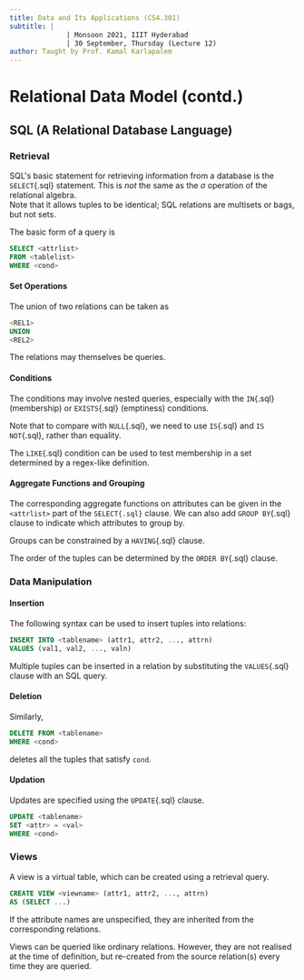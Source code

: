 ```yaml
---
title: Data and Its Applications (CS4.301)
subtitle: |
              | Monsoon 2021, IIIT Hyderabad
              | 30 September, Thursday (Lecture 12)
author: Taught by Prof. Kamal Karlapalem
---
```


# Relational Data Model (contd.)
## SQL (A Relational Database Language)
### Retrieval
SQL's basic statement for retrieving information from a database is the `SELECT`{.sql} statement. This is *not* the same as the $\sigma$ operation of the relational algebra.  
Note that it allows tuples to be identical; SQL relations are multisets or bags, but not sets.  

The basic form of a query is
```sql
SELECT <attrlist>
FROM <tablelist>
WHERE <cond>
```

#### Set Operations  
The union of two relations can be taken as
```sql
<REL1>
UNION
<REL2>
```
The relations may themselves be queries.

#### Conditions  
The conditions may involve nested queries, especially with the `IN`{.sql} (membership) or `EXISTS`{.sql} (emptiness) conditions.  

Note that to compare with `NULL`{.sql}, we need to use `IS`{.sql}  and `IS NOT`{.sql}, rather than equality.  

The `LIKE`{.sql} condition can be used to test membership in a set determined by a regex-like definition.

#### Aggregate Functions and Grouping  
The corresponding aggregate functions on attributes can be given in the `<attrlist>` part of the `SELECT{.sql}` clause. We can also add `GROUP BY`{.sql} clause to indicate which attributes to group by.  

Groups can be constrained by a `HAVING`{.sql} clause.  

The order of the tuples can be determined by the `ORDER BY`{.sql} clause.

### Data Manipulation
#### Insertion  
The following syntax can be used to insert tuples into relations:
```sql
INSERT INTO <tablename> (attr1, attr2, ..., attrn)
VALUES (val1, val2, ..., valn)
```

Multiple tuples can be inserted in a relation by substituting the `VALUES`{.sql} clause with an SQL query.  

#### Deletion  
Similarly,
```sql
DELETE FROM <tablename>
WHERE <cond>
```
deletes all the tuples that satisfy `cond`.

#### Updation  
Updates are specified using the `UPDATE`{.sql} clause.
```sql
UPDATE <tablename>
SET <attr> = <val>
WHERE <cond>
```

### Views
A view is a virtual table, which can be created using a retrieval query.
```sql
CREATE VIEW <viewname> (attr1, attr2, ..., attrn)
AS (SELECT ...)
```
If the attribute names are unspecified, they are inherited from the corresponding relations.  

Views can be queried like ordinary relations. However, they are not realised at the time of definition, but re-created from the source relation(s) every time they are queried.
